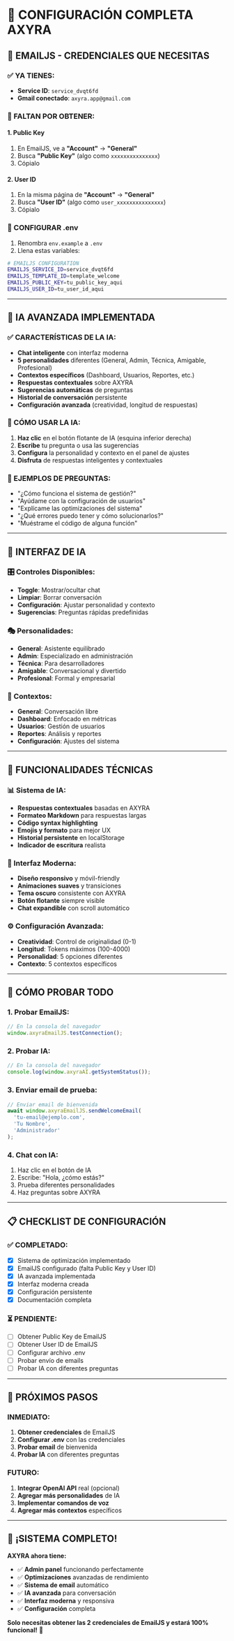 # 🚀 CONFIGURACIÓN COMPLETA AXYRA

## 📧 **EMAILJS - CREDENCIALES QUE NECESITAS**

### **✅ YA TIENES:**
- **Service ID**: `service_dvqt6fd`
- **Gmail conectado**: `axyra.app@gmail.com`

### **🔑 FALTAN POR OBTENER:**

#### **1. Public Key**
1. En EmailJS, ve a **"Account"** → **"General"**
2. Busca **"Public Key"** (algo como `xxxxxxxxxxxxxxx`)
3. Cópialo

#### **2. User ID**
1. En la misma página de **"Account"** → **"General"**
2. Busca **"User ID"** (algo como `user_xxxxxxxxxxxxxxx`)
3. Cópialo

### **📝 CONFIGURAR .env**
1. Renombra `env.example` a `.env`
2. Llena estas variables:

```bash
# EMAILJS CONFIGURATION
EMAILJS_SERVICE_ID=service_dvqt6fd
EMAILJS_TEMPLATE_ID=template_welcome
EMAILJS_PUBLIC_KEY=tu_public_key_aqui
EMAILJS_USER_ID=tu_user_id_aqui
```

---

## 🤖 **IA AVANZADA IMPLEMENTADA**

### **✅ CARACTERÍSTICAS DE LA IA:**
- **Chat inteligente** con interfaz moderna
- **5 personalidades** diferentes (General, Admin, Técnica, Amigable, Profesional)
- **Contextos específicos** (Dashboard, Usuarios, Reportes, etc.)
- **Respuestas contextuales** sobre AXYRA
- **Sugerencias automáticas** de preguntas
- **Historial de conversación** persistente
- **Configuración avanzada** (creatividad, longitud de respuestas)

### **🎯 CÓMO USAR LA IA:**
1. **Haz clic** en el botón flotante de IA (esquina inferior derecha)
2. **Escribe** tu pregunta o usa las sugerencias
3. **Configura** la personalidad y contexto en el panel de ajustes
4. **Disfruta** de respuestas inteligentes y contextuales

### **💬 EJEMPLOS DE PREGUNTAS:**
- "¿Cómo funciona el sistema de gestión?"
- "Ayúdame con la configuración de usuarios"
- "Explícame las optimizaciones del sistema"
- "¿Qué errores puedo tener y cómo solucionarlos?"
- "Muéstrame el código de alguna función"

---

## 🎨 **INTERFAZ DE IA**

### **🎛️ Controles Disponibles:**
- **Toggle**: Mostrar/ocultar chat
- **Limpiar**: Borrar conversación
- **Configuración**: Ajustar personalidad y contexto
- **Sugerencias**: Preguntas rápidas predefinidas

### **🎭 Personalidades:**
- **General**: Asistente equilibrado
- **Admin**: Especializado en administración
- **Técnica**: Para desarrolladores
- **Amigable**: Conversacional y divertido
- **Profesional**: Formal y empresarial

### **📍 Contextos:**
- **General**: Conversación libre
- **Dashboard**: Enfocado en métricas
- **Usuarios**: Gestión de usuarios
- **Reportes**: Análisis y reportes
- **Configuración**: Ajustes del sistema

---

## 🔧 **FUNCIONALIDADES TÉCNICAS**

### **📊 Sistema de IA:**
- **Respuestas contextuales** basadas en AXYRA
- **Formateo Markdown** para respuestas largas
- **Código syntax highlighting**
- **Emojis y formato** para mejor UX
- **Historial persistente** en localStorage
- **Indicador de escritura** realista

### **🎨 Interfaz Moderna:**
- **Diseño responsivo** y móvil-friendly
- **Animaciones suaves** y transiciones
- **Tema oscuro** consistente con AXYRA
- **Botón flotante** siempre visible
- **Chat expandible** con scroll automático

### **⚙️ Configuración Avanzada:**
- **Creatividad**: Control de originalidad (0-1)
- **Longitud**: Tokens máximos (100-4000)
- **Personalidad**: 5 opciones diferentes
- **Contexto**: 5 contextos específicos

---

## 🚀 **CÓMO PROBAR TODO**

### **1. Probar EmailJS:**
```javascript
// En la consola del navegador
window.axyraEmailJS.testConnection();
```

### **2. Probar IA:**
```javascript
// En la consola del navegador
console.log(window.axyraAI.getSystemStatus());
```

### **3. Enviar email de prueba:**
```javascript
// Enviar email de bienvenida
await window.axyraEmailJS.sendWelcomeEmail(
  'tu-email@ejemplo.com',
  'Tu Nombre',
  'Administrador'
);
```

### **4. Chat con IA:**
1. Haz clic en el botón de IA
2. Escribe: "Hola, ¿cómo estás?"
3. Prueba diferentes personalidades
4. Haz preguntas sobre AXYRA

---

## 📋 **CHECKLIST DE CONFIGURACIÓN**

### **✅ COMPLETADO:**
- [x] Sistema de optimización implementado
- [x] EmailJS configurado (falta Public Key y User ID)
- [x] IA avanzada implementada
- [x] Interfaz moderna creada
- [x] Configuración persistente
- [x] Documentación completa

### **⏳ PENDIENTE:**
- [ ] Obtener Public Key de EmailJS
- [ ] Obtener User ID de EmailJS
- [ ] Configurar archivo .env
- [ ] Probar envío de emails
- [ ] Probar IA con diferentes preguntas

---

## 🎯 **PRÓXIMOS PASOS**

### **INMEDIATO:**
1. **Obtener credenciales** de EmailJS
2. **Configurar .env** con las credenciales
3. **Probar email** de bienvenida
4. **Probar IA** con diferentes preguntas

### **FUTURO:**
1. **Integrar OpenAI API** real (opcional)
2. **Agregar más personalidades** de IA
3. **Implementar comandos de voz**
4. **Agregar más contextos** específicos

---

## 🎉 **¡SISTEMA COMPLETO!**

**AXYRA ahora tiene:**
- ✅ **Admin panel** funcionando perfectamente
- ✅ **Optimizaciones** avanzadas de rendimiento
- ✅ **Sistema de email** automático
- ✅ **IA avanzada** para conversación
- ✅ **Interfaz moderna** y responsiva
- ✅ **Configuración** completa

**Solo necesitas obtener las 2 credenciales de EmailJS y estará 100% funcional!** 🚀
